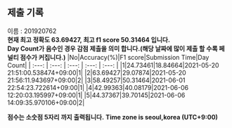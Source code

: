 


  
## 제출 기록  
이름 : 201920762  
**현재 최고 정확도 63.69427, 최고 f1 score 50.31464 입니다.**  
**Day Count가 음수인 경우 감점 제출을 의미 합니다.(해당 날짜에 많이 제출 할 수록 페널티 점수가 커집니다.)**
|No|Accuracy(%)|F1 score|Submission Time|Day Count|
| :---: | :---: | :---: | :---: | :---: |
|1|24.73461|18.84664|2021-05-20 21:51:00.538474+09:00|1|
|2|63.69427|29.07874|2021-05-20 21:56:11.943697+09:00|2|
|3|58.49257|50.31464|2021-06-01 22:54:23.722614+09:00|1|
|4|42.99363|40.08179|2021-06-06 12:20:03.195997+09:00|1|
|5|44.37367|39.70145|2021-06-06 14:09:35.970106+09:00|2|


**점수는 소숫점 5자리 까지 출력됩니다.**
**Time zone is seoul,korea (UTC+9:00)**
